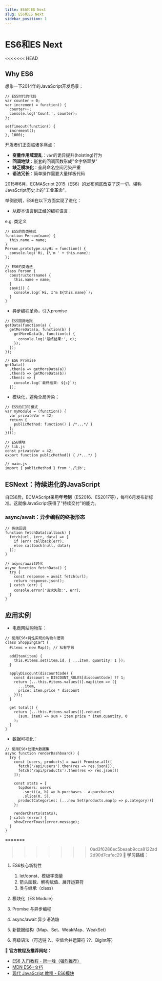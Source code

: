```yaml
---
title: ES6和ES Next
slug: ES6和ES Next
sidebar_position: 1
---
```



# ES6和ES Next

<<<<<<< HEAD
## Why ES6

想象一下2014年的JavaScript开发场景：

```
// ES5时代的代码
var counter = 0;
var increment = function() {
  counter++;
  console.log('Count:', counter);
};

setTimeout(function() {
  increment();
}, 1000);
```

开发者们正面临诸多痛点：

- <b>变量作用域混乱</b>：`var`的诡异提升(hoisting)行为
- <b>回调地狱</b>：嵌套的回调函数形成"金字塔噩梦"
- <b>缺乏模块化</b>：全局命名空间污染严重
- <b>语法冗长</b>：简单操作需要大量样板代码

2015年6月，ECMAScript 2015（ES6）的发布彻底改变了这一切，堪称JavaScript历史上的"工业革命"。

举例说明，ES6在以下方面实现了进化：

- 从脚本语言到正经的编程语言：

e.g. 类定义

```
// ES5的伪类模式
function Person(name) {
  this.name = name;
}
Person.prototype.sayHi = function() {
  console.log('Hi, I\'m ' + this.name);
};

// ES6的类语法
class Person {
  constructor(name) {
    this.name = name;
  }
  sayHi() {
    console.log(`Hi, I'm ${this.name}`);
  }
}
```

- 异步编程革命，引入promise

```
// ES5回调地狱
getData(function(a) {
  getMoreData(a, function(b) {
    getMoreData(b, function(c) {
      console.log('最终结果:', c);
    });
  });
});

// ES6 Promise
getData()
  .then(a => getMoreData(a))
  .then(b => getMoreData(b))
  .then(c => {
    console.log(`最终结果: ${c}`);
  });
```

- 模块化，避免全局污染：

```
// ES5的IIFE模式
var myModule = (function() {
  var privateVar = 42;
  return {
    publicMethod: function() { /*...*/ }
  };
})();

// ES6模块
// lib.js
const privateVar = 42;
export function publicMethod() { /*...*/ }

// main.js
import { publicMethod } from './lib';
```

## ESNext：持续进化的JavaScript

自ES6后，ECMAScript采用<b>年号制</b>（ES2016、ES2017等），每年6月发布新标准。这就像JavaScript获得了"持续交付"的能力。

### async/await：异步编程的终极形态

```
// 传统回调
function fetchData(callback) {
  fetch(url, (err, data) => {
    if (err) callback(err);
    else callback(null, data);
  });
}

// async/await时代
async function fetchData() {
  try {
    const response = await fetch(url);
    return response.json();
  } catch (err) {
    console.error('请求失败:', err);
  }
}
```

## 应用实例

- 电商网站购物车：

```
// 使用ES6+特性实现的购物车逻辑
class ShoppingCart {
  #items = new Map(); // 私有字段

  addItem(item) {
    this.#items.set(item.id, { ...item, quantity: 1 });
  }

  applyDiscount(discountCode) {
    const discount = DISCOUNT_RULES[discountCode] ?? 1;
    return [...this.#items.values()].map(item => ({
      ...item,
      price: item.price * discount
    }));
  }

  get total() {
    return [...this.#items.values()].reduce(
      (sum, item) => sum + item.price * item.quantity, 0
    );
  }
}
```

- 数据可视化：

```
// 使用ES6+处理大数据集
async function renderDashboard() {
  try {
    const [users, products] = await Promise.all([
      fetch('/api/users').then(res => res.json()),
      fetch('/api/products').then(res => res.json())
    ]);

    const stats = {
      topUsers: users
        .sort((a, b) => b.purchases - a.purchases)
        .slice(0, 5),
      productCategories: [...new Set(products.map(p => p.category))]
    };

    renderCharts(stats);
  } catch (error) {
    showErrorToast(error.message);
  }
}
```

=======
>>>>>>> 0ad3f6286ec5beaab9cca8122ad2d90d7cafec29
<b>📌 学习路线：</b>

1. ES6核心新特性
    1. let/const、模板字面量
    2. 箭头函数、解构赋值、展开运算符
    3. 类与继承（class）

2. 模块化（ES Module）
3. Promise 与异步编程
4. async/await 异步语法糖
5. 新数据结构（Map、Set、WeakMap、WeakSet）
6. 高级语法（可选链 ?.、空值合并运算符 ??、BigInt等）

<b>🔗 官方教程及推荐网站：</b>

- [ES6 入门教程 - 阮一峰（强烈推荐）](https://es6.ruanyifeng.com/)
- [MDN ES6+文档](https://developer.mozilla.org/zh-CN/docs/Web/JavaScript/Reference)
- [现代 JavaScript 教程 - ES6模块](https://zh.javascript.info/modules-intro)

